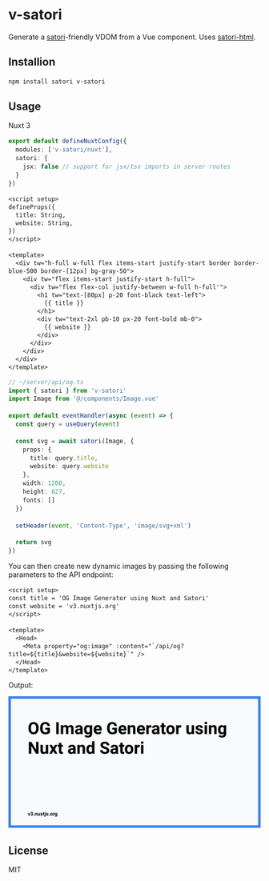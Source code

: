 # v-satori

Generate a [satori](https://github.com/vercel/satori)-friendly VDOM from a Vue component. Uses [satori-html](https://github.com/natemoo-re/satori-html).

## Installion

```bash
npm install satori v-satori
```

## Usage

Nuxt 3

```ts
export default defineNuxtConfig({
  modules: ['v-satori/nuxt'],
  satori: {
    jsx: false // support for jsx/tsx imports in server routes
  }
})
```

```vue
<script setup>
defineProps({
  title: String,
  website: String,
})
</script>

<template>
  <div tw="h-full w-full flex items-start justify-start border border-blue-500 border-[12px] bg-gray-50">
    <div tw="flex items-start justify-start h-full">
      <div tw="flex flex-col justify-between w-full h-full'">
        <h1 tw="text-[80px] p-20 font-black text-left">
          {{ title }}
        </h1>
        <div tw="text-2xl pb-10 px-20 font-bold mb-0">
          {{ website }}
        </div>
      </div>
    </div>
  </div>
</template>
```

```ts
// ~/server/api/og.ts
import { satori } from 'v-satori'
import Image from '@/components/Image.vue'

export default eventHandler(async (event) => {
  const query = useQuery(event)

  const svg = await satori(Image, {
    props: {
      title: query.title,
      website: query.website
    },
    width: 1200,
    height: 627,
    fonts: []
  })

  setHeader(event, 'Content-Type', 'image/svg+xml')

  return svg
})
```

You can then create new dynamic images by passing the following parameters to the API endpoint:

```vue
<script setup>
const title = 'OG Image Generator using Nuxt and Satori'
const website = 'v3.nuxtjs.org'
</script>

<template>
  <Head>
    <Meta property="og:image" :content="`/api/og?title=${title}&website=${website}`" />
  </Head>
</template>
```

Output:

<img src="og.svg" />

## License

MIT
